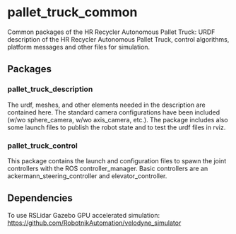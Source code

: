 # pallet_truck_common

Common packages of the HR Recycler Autonomous Pallet Truck: URDF description of the HR Recycler Autonomous Pallet Truck, control algorithms, platform messages and other files for simulation.


## Packages

### pallet_truck_description

The urdf, meshes, and other elements needed in the description are contained here. The standard camera configurations have been included (w/wo sphere_camera, w/wo axis_camera, etc.). The package includes also some launch files to publish the robot state and to test the urdf files in rviz.

### pallet_truck_control

This package contains the launch and configuration files to spawn the joint controllers with the ROS controller_manager. Basic controllers are an ackermann_steering_controller and elevator_controller.

## Dependencies

To use RSLidar Gazebo GPU accelerated simulation: https://github.com/RobotnikAutomation/velodyne_simulator

